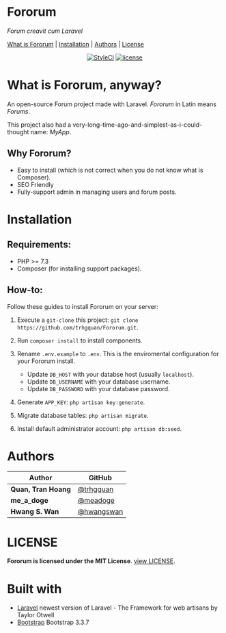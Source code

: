 # Fororum
_Forum creavit cum Laravel_

[What is Fororum](#what-is-fororum-anyway) | [Installation](#installation) | [Authors](#authors) | [License](#license)

<p align="center">
  <a href="https://github.styleci.io/repos/134251696"><img src="https://github.styleci.io/repos/134251696/shield?style=square" alt="StyleCI"></a>
  <a href="https://github.com/trhgquan/Fororum/blob/master/LICENSE"><img src="https://img.shields.io/badge/License-MIT-yellow.svg" alt="license"></a>
</p>

# What is Fororum, anyway?
An open-source Forum project made with Laravel. _Fororum_ in Latin means _Forums_.

This project also had a very-long-time-ago-and-simplest-as-i-could-thought name: _MyApp_.

## Why Fororum?
- Easy to install (which is not correct when you do not know what is Composer).
- SEO Friendly
- Fully-support admin in managing users and forum posts.

# Installation
## Requirements:
- PHP >= 7.3
- Composer (for installing support packages).

## How-to:

Follow these guides to install Fororum on your server:

1. Execute a `git-clone` this project: `git clone https://github.com/trhgquan/Fororum.git`.

2. Run `composer install` to install components.

3. Rename `.env.example` to `.env`. This is the enviromental configuration for your Fororum install.
    - Update `DB_HOST` with your databse host (usually `localhost`).
    - Update `DB_USERNAME` with your database username.
    - Update `DB_PASSWORD` with your database password.

4. Generate `APP_KEY`: `php artisan key:generate`.

5. Migrate database tables: `php artisan migrate`.

6. Install default administrator account: `php artisan db:seed`.  

# Authors
|Author              |GitHub                                    |
|--------------------|------------------------------------------|
|**Quan, Tran Hoang**|[@trhgquan](https://github.com/trhgquan)  |
|**me_a_doge**       |[@meadoge](https://github.com/meadoge)    |
|**Hwang S. Wan**    |[@hwangswan](https://github.com/hwangswan)|

# LICENSE
__Fororum is licensed under the MIT License__. [view LICENSE](https://github.com/trhgquan/Fororum/blob/master/LICENSE).

# Built with
* [Laravel](https://laravel.com) newest version of Laravel - The Framework for web artisans by Taylor Otwell
* [Bootstrap](https://getbootstrap.com) Bootstrap 3.3.7
